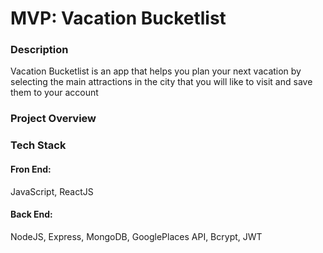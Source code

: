 # MVP: Vacation Bucketlist

### Description
  Vacation Bucketlist is an app that helps you plan your next vacation by selecting the main attractions in the city that you will like to visit and save them to your account

### Project Overview

### Tech Stack
#### Fron End:
  JavaScript, ReactJS
#### Back End:
  NodeJS, Express, MongoDB, GooglePlaces API, Bcrypt, JWT


